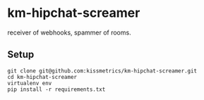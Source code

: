 km-hipchat-screamer
===================

receiver of webhooks, spammer of rooms.

## Setup

    git clone git@github.com:kissmetrics/km-hipchat-screamer.git
    cd km-hipchat-screamer
    virtualenv env
    pip install -r requirements.txt
